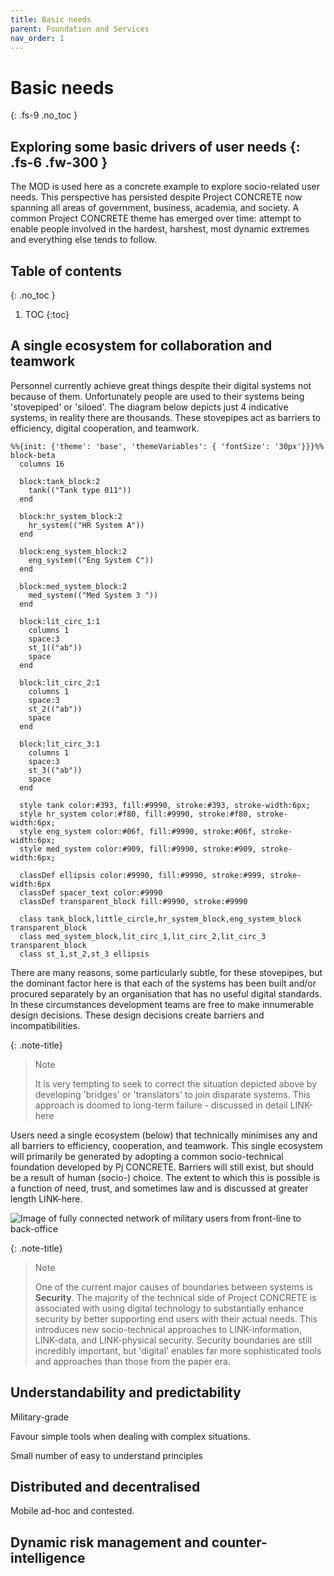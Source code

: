 ```yaml
---
title: Basic needs
parent: Foundation and Services
nav_order: 1
---
```


# Basic needs
{: .fs-9 .no_toc }


Exploring some basic drivers of user needs
{: .fs-6 .fw-300 }
----

The MOD is used here as a concrete example to explore socio-related user needs.  This perspective has persisted despite Project CONCRETE now spanning all areas of government, business, academia, and society.  A common Project CONCRETE theme has emerged over time: attempt to enable people involved in the hardest, harshest, most dynamic extremes and everything else tends to follow.    

## Table of contents
{: .no_toc }

1. TOC
{:toc}

## A single ecosystem for collaboration and teamwork

Personnel currently achieve great things despite their digital systems not because of them. Unfortunately people are used to their systems being 'stovepiped' or 'siloed'.  The diagram below depicts just 4 indicative systems, in reality there are thousands.  These stovepipes act as barriers to efficiency, digital cooperation, and teamwork.     

```mermaid
%%{init: {'theme': 'base', 'themeVariables': { 'fontSize': '30px'}}}%%
block-beta
  columns 16
  
  block:tank_block:2
    tank(("Tank type 011"))
  end
  
  block:hr_system_block:2
    hr_system(("HR System A"))
  end
  
  block:eng_system_block:2
    eng_system(("Eng System C"))
  end

  block:med_system_block:2
    med_system(("Med System 3 "))
  end
  
  block:lit_circ_1:1
    columns 1
    space:3
    st_1(("ab"))
    space
  end

  block:lit_circ_2:1
    columns 1
    space:3
    st_2(("ab"))
    space
  end

  block:lit_circ_3:1
    columns 1
    space:3
    st_3(("ab"))
    space
  end

  style tank color:#393, fill:#9990, stroke:#393, stroke-width:6px;
  style hr_system color:#f80, fill:#9990, stroke:#f80, stroke-width:6px;
  style eng_system color:#06f, fill:#9990, stroke:#06f, stroke-width:6px;
  style med_system color:#909, fill:#9990, stroke:#909, stroke-width:6px;

  classDef ellipsis color:#9990, fill:#9990, stroke:#999, stroke-width:6px
  classDef spacer_text color:#9990
  classDef transparent_block fill:#9990, stroke:#9990

  class tank_block,little_circle,hr_system_block,eng_system_block transparent_block
  class med_system_block,lit_circ_1,lit_circ_2,lit_circ_3 transparent_block
  class st_1,st_2,st_3 ellipsis
```

There are many reasons, some particularly subtle, for these stovepipes, but the dominant factor here
is that each of the systems has been built and/or procured separately by an organisation 
that has no useful digital standards.  In these circumstances development teams are free
to make innumerable design decisions.  These design decisions create barriers and incompatibilities. 


{: .note-title}
> Note
>
> It is very tempting to seek to correct the situation depicted above by developing 'bridges' or 'translators' to join
> disparate systems. 
> This approach is doomed to long-term failure - discussed in detail LINK-here

Users need a single ecosystem (below) that technically minimises any and all barriers to efficiency, cooperation, and teamwork.
This single ecosystem will primarily be generated by adopting a common socio-technical foundation developed by Pj CONCRETE. Barriers will still exist, 
but should be a result of human (socio-) choice.  The extent to which this is possible is a function of need, trust, and sometimes law
and is discussed at greater length LINK-here. 

![Image of fully connected network of military users from front-line to back-office](../../../images/current/collaborative.png)

{: .note-title}
> Note
>
> One of the current major causes of boundaries between systems is **Security**. The majority of the technical side of Project CONCRETE is associated
> with using digital technology to substantially enhance security by better supporting end users with their actual needs.  This introduces new socio-technical 
> approaches to LINK-information, LINK-data, and LINK-physical security.  Security boundaries are still incredibly important, but 'digital' enables far more sophisticated
> tools and approaches than those from the paper era.

## Understandability and predictability

Military-grade

Favour simple tools when dealing with complex situations.

Small number of easy to understand principles

## Distributed and decentralised

Mobile ad-hoc and contested.



## Dynamic risk management and counter-intelligence




